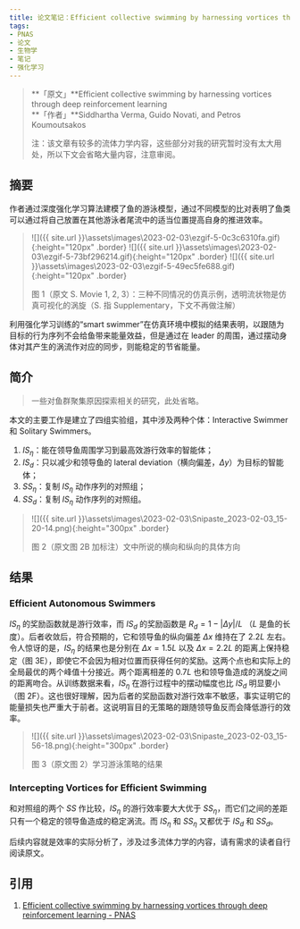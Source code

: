 ```yaml
---
title: 论文笔记：Efficient collective swimming by harnessing vortices through deep reinforcement learning
tags: 
- PNAS 
- 论文 
- 生物学 
- 笔记
- 强化学习
---
```


> **「原文」**Efficient collective swimming by harnessing vortices through deep reinforcement learning<br/>
> **「作者」**Siddhartha Verma, Guido Novati, and Petros Koumoutsakos
>
> 注：该文章有较多的流体力学内容，这些部分对我的研究暂时没有太大用处，所以下文会省略大量内容，注意审阅。

## 摘要

作者通过深度强化学习算法建模了鱼的游泳模型，通过不同模型的比对表明了鱼类可以通过将自己放置在其他游泳者尾流中的适当位置提高自身的推进效率。

<!--more-->

> ![]({{ site.url }}\assets\images\2023-02-03\ezgif-5-0c3c6310fa.gif){:height="120px" .border} ![]({{ site.url }}\assets\images\2023-02-03\ezgif-5-73bf296214.gif){:height="120px" .border} ![]({{ site.url }}\assets\images\2023-02-03\ezgif-5-49ec5fe688.gif){:height="120px" .border}
>
> 图 1（原文 S. Movie 1, 2, 3）：三种不同情况的仿真示例，透明流状物是仿真可视化的涡旋（S. 指 Supplementary，下文不再做注解）

利用强化学习训练的“smart swimmer”在仿真环境中模拟的结果表明，以跟随为目标的行为序列不会给鱼带来能量效益，但是通过在 leader 的周围，通过摆动身体对其产生的涡流作对应的同步，则能稳定的节省能量。

## 简介

> 一些对鱼群聚集原因探索相关的研究，此处省略。

本文的主要工作是建立了四组实验组，其中涉及两种个体：Interactive Swimmer 和 Solitary Swimmers。

1. $IS_\eta$：能在领导鱼周围学习到最高效游行效率的智能体；
2. $IS_d$：只以减少和领导鱼的 lateral deviation（横向偏差，$\Delta y$）为目标的智能体；
3. $SS_\eta$：复制 $IS_\eta$ 动作序列的对照组；
4. $SS_d$：复制 $IS_\eta$ 动作序列的对照组。

> ![]({{ site.url }}\assets\images\2023-02-03\Snipaste_2023-02-03_15-20-14.png){:height="300px" .border}
>
> 图 2（原文图 2B 加标注）文中所说的横向和纵向的具体方向

## 结果

### Efficient Autonomous Swimmers

$IS_\eta$ 的奖励函数就是游行效率，而 $IS_d$ 的奖励函数是 $R_d = 1 − \lvert\Delta y\rvert/L$ （$L$ 是鱼的长度）。后者收敛后，符合预期的，它和领导鱼的纵向偏差 $\Delta x$ 维持在了 $2.2L$ 左右。令人惊讶的是，$IS_\eta$ 的结果也是分别在 $\Delta x=1.5L$ 以及 $\Delta x=2.2L$ 的距离上保持稳定（图 3E），即使它不会因为相对位置而获得任何的奖励。这两个点也和实际上的全局最优的两个峰值十分接近。两个距离相差的 $0.7L$ 也和领导鱼造成的涡旋之间的距离吻合。从训练数据来看，$IS_\eta$ 在游行过程中的摆动幅度也比 $IS_d$ 明显要小（图 2F）。这也很好理解，因为后者的奖励函数对游行效率不敏感，事实证明它的能量损失也严重大于前者。这说明盲目的无策略的跟随领导鱼反而会降低游行的效率。

> ![]({{ site.url }}\assets\images\2023-02-03\Snipaste_2023-02-03_15-56-18.png){:height="300px" .border}
>
> 图 3（原文图 2）学习游泳策略的结果

### Intercepting Vortices for Efficient Swimming

和对照组的两个 $SS$ 作比较，$IS_\eta$ 的游行效率要大大优于 $SS_\eta$，而它们之间的差距只有一个稳定的领导鱼造成的稳定涡流。而 $IS_\eta$ 和 $SS_\eta$ 又都优于 $IS_d$ 和 $SS_d$。

后续内容就是效率的实际分析了，涉及过多流体力学的内容，请有需求的读者自行阅读原文。

## 引用

1. [Efficient collective swimming by harnessing vortices through deep reinforcement learning - PNAS](https://www.pnas.org/doi/suppl/10.1073/pnas.1800923115)

